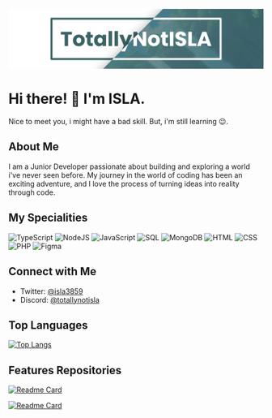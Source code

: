 ![Banner](assets/github-banner.png)

# Hi there! 👋 I'm ISLA.

Nice to meet you, i might have a bad skill. But, i'm still learning 😉.

## About Me

I am a Junior Developer passionate about building and exploring a world i've never seen before. My journey in the world of coding has been an exciting adventure, and I love the process of turning ideas into reality through code.

## My Specialities

<p align="left">
  <img src="https://img.icons8.com/color/48/000000/typescript.png" alt="TypeScript" width="40" height="40"/>
  <img src="https://img.icons8.com/color/48/000000/nodejs.png" alt="NodeJS" width="40" height="40"/>
  <img src="https://img.icons8.com/color/48/000000/javascript.png" alt="JavaScript" width="40" height="40"/>
  <img src="https://img.icons8.com/ios-filled/50/ffffff/mysql.png" alt="SQL" width="40" height="40"/>
  <img src="https://img.icons8.com/color/48/000000/mongodb.png" alt="MongoDB" width="40" height="40"/>
  <img src="https://img.icons8.com/color/48/000000/html-5.png" alt="HTML" width="40" height="40"/>
  <img src="https://img.icons8.com/color/48/000000/css3.png" alt="CSS" width="40" height="40"/>
  <img src="https://img.icons8.com/color/48/000000/php.png" alt="PHP" width="40" height="40"/>
  <img src="https://img.icons8.com/color/48/000000/figma.png" alt="Figma" width="40" height="40"/>
</p>

## Connect with Me

-   Twitter: [@isla3859](https://twitter.com/isla3859)
-   Discord: [@totallynotisla](https://discord.com/users/678444178329305121)

## Top Languages

[![Top Langs](https://github-readme-stats.vercel.app/api/top-langs/?username=anuraghazra&theme=swift&border_radius=2)](https://github.com/anuraghazra/github-readme-stats)

## Features Repositories

[![Readme Card](https://github-readme-stats.vercel.app/api/pin/?username=mangadi3859&repo=youtube-block-bypass-extension&theme=swift&border_radius=2)](https://github.com/mangadi3859/youtube-block-bypass-extension)

[![Readme Card](https://github-readme-stats.vercel.app/api/pin/?username=mangadi3859&repo=doujin2&theme=swift&border_radius=2)](https://github.com/mangadi3859/doujin2)
